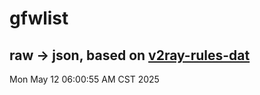 # gfwlist
## raw -> json, based on [v2ray-rules-dat](https://github.com/Loyalsoldier/v2ray-rules-dat)
Mon May 12 06:00:55 AM CST 2025

